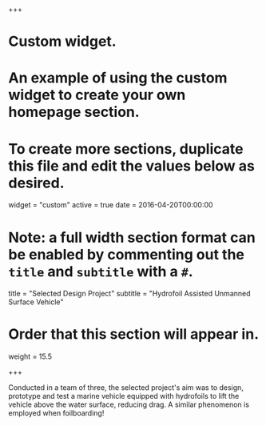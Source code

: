 +++
# Custom widget.
# An example of using the custom widget to create your own homepage section.
# To create more sections, duplicate this file and edit the values below as desired.
widget = "custom"
active = true
date = 2016-04-20T00:00:00

# Note: a full width section format can be enabled by commenting out the `title` and `subtitle` with a `#`.
title = "Selected Design Project"
subtitle = "Hydrofoil Assisted Unmanned Surface Vehicle"

# Order that this section will appear in.
weight = 15.5

+++

Conducted in a team of three, the selected project's aim was to design, prototype and test a marine vehicle equipped with hydrofoils to lift the vehicle above the water surface, reducing drag. A similar phenomenon is employed when foilboarding!
